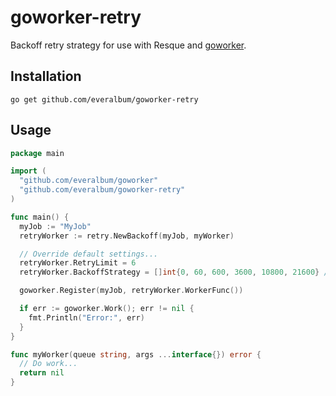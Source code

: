 # goworker-retry

Backoff retry strategy for use with Resque and [goworker](https://www.goworker.org/).

## Installation

```
go get github.com/everalbum/goworker-retry
```

## Usage

```go
package main

import (
  "github.com/everalbum/goworker"
  "github.com/everalbum/goworker-retry"
)

func main() {
  myJob := "MyJob"
  retryWorker := retry.NewBackoff(myJob, myWorker)

  // Override default settings...
  retryWorker.RetryLimit = 6
  retryWorker.BackoffStrategy = []int{0, 60, 600, 3600, 10800, 21600} // 0s, 1m, 10m, 1h, 3h, 6h

  goworker.Register(myJob, retryWorker.WorkerFunc())

  if err := goworker.Work(); err != nil {
    fmt.Println("Error:", err)
  }
}

func myWorker(queue string, args ...interface{}) error {
  // Do work...
  return nil
}
```
